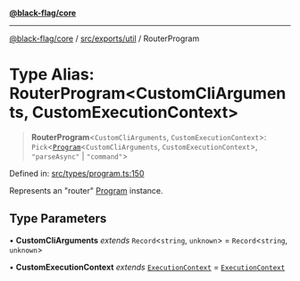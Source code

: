 [**@black-flag/core**](../../../../README.md)

***

[@black-flag/core](../../../../README.md) / [src/exports/util](../README.md) / RouterProgram

# Type Alias: RouterProgram\<CustomCliArguments, CustomExecutionContext\>

> **RouterProgram**\<`CustomCliArguments`, `CustomExecutionContext`\>: `Pick`\<[`Program`](Program.md)\<`CustomCliArguments`, `CustomExecutionContext`\>, `"parseAsync"` \| `"command"`\>

Defined in: [src/types/program.ts:150](https://github.com/Xunnamius/black-flag/blob/40d21584fb01de3f46f2fedf60011594304c55d4/src/types/program.ts#L150)

Represents an "router" [Program](Program.md) instance.

## Type Parameters

• **CustomCliArguments** *extends* `Record`\<`string`, `unknown`\> = `Record`\<`string`, `unknown`\>

• **CustomExecutionContext** *extends* [`ExecutionContext`](ExecutionContext.md) = [`ExecutionContext`](ExecutionContext.md)
